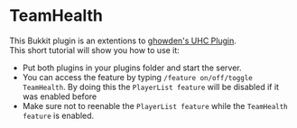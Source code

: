 # TeamHealth

This Bukkit plugin is an extentions to [ghowden's UHC Plugin](https://github.com/Eluinhost/ultrahardcore).  
This short tutorial will show you how to use it:  
* Put both plugins in your plugins folder and start the server.
* You can access the feature by typing `/feature on/off/toggle TeamHealth`.
  By doing this the `PlayerList feature` will be disabled if it was enabled before
* Make sure not to reenable the `PlayerList feature` while the `TeamHealth feature` is enabled.
